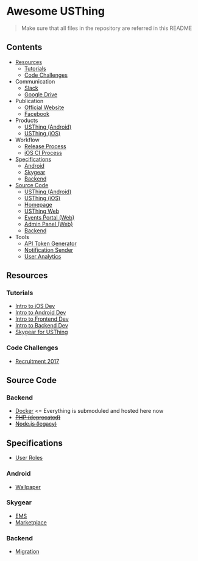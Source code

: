 # Awesome USThing

> Make sure that all files in the repository are referred in this README

## Contents

- [Resources](#resources)
  - [Tutorials](#tutorials)
  - [Code Challenges](#code-challenges)
- Communication
  - [Slack](https://usthing.slack.com)
  - [Google Drive](https://drive.google.com/drive/u/0/folders/0B_vIzrWlPXkHUnVHM0tVaEJURzA)
- Publication
  - [Official Website](https://usthing.xyz)
  - [Facebook](https://www.facebook.com/USThing)
- Products
  - [USThing (Android)](https://play.google.com/store/apps/details?id=com.usthing.android&hl=zh_HK)
  - [USThing (iOS)](https://itunes.apple.com/hk/app/usthing/id965883733?mt=8)
- Workflow
  - [Release Process](workflow/release_process.md)
  - [iOS CI Process](workflow/ios_ci.md)
- [Specifications](#specifications)
  - [Android](#android)
  - [Skygear](#skygear)
  - [Backend](#backend)
- [Source Code](#source-code)
  - [USThing (Android)](https://github.com/tszkanlo/USThing_Android)
  - [USThing (iOS)](https://github.com/tszkanlo/USThing_iOS_New)
  - [Homepage](https://github.com/usthing/USThing_Homepage)
  - [USThing Web](https://github.com/IniZio/usthing-web)
  - [Events Portal (Web)](https://github.com/IniZio/usthing-events)
  - [Admin Panel (Web)](https://github.com/IniZio/usthing-admin) 
  - [Backend](#backend)
- Tools
  - [API Token Generator](https://github.com/chihimng/usthing-api-token-generator)
  - [Notification Sender](https://github.com/chihimng/usthing-notification-sender)
  - [User Analytics](https://github.com/chihimng/usthing-user-analytics)
  
## Resources

### Tutorials
- [Intro to iOS Dev](https://docs.google.com/document/d/1I0pZZD96nIxuAXlhwIG6iM6FUHx5TpCOLtMjwy5Pozs/edit?usp=sharing)
- [Intro to Android Dev](https://docs.google.com/document/d/115WWZBlTQUIMfYTplp9EaUnXZ9m6k3Ckb2GXxFcN8Cw/edit?usp=sharing)
- [Intro to Frontend Dev](tutorials/frontend.md)
- [Intro to Backend Dev](tutorials/backend.md)
- [Skygear for USThing](tutorials/skygear.md)

### Code Challenges
- [Recruitment 2017](recruitment/challenge)

## Source Code

### Backend
- [Docker](https://github.com/chihimng/usthing_server_docker) <= Everything is submoduled and hosted here now
- ~~[PHP (deprecated)](https://github.com/tszkanlo/USThing_Server)~~
- ~~[Node.js (legacy)](https://github.com/chihimng/usthing_server_nodejs)~~

## Specifications
- [User Roles](https://hackmd.io/s/SkYRVeFcM)

### Android

- [Wallpaper](specifications/android/homepage-background.md)

### Skygear

- [EMS](specifications/ems/ems_specification.md)
- [Marketplace](https://hackmd.io/s/SkZHjNX2G)

### Backend

- [Migration](specifications/migration/backend.md)
